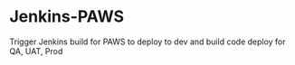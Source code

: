 # Jenkins-PAWS
Trigger Jenkins build for PAWS to deploy to dev and build code deploy for QA, UAT, Prod
